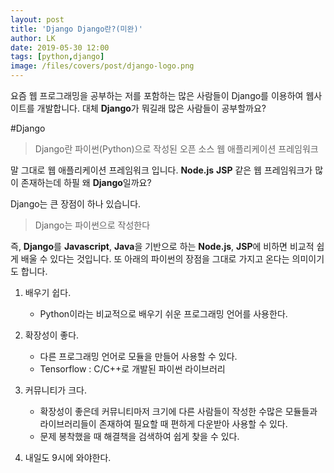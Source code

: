 ```yaml
---
layout: post
title: 'Django Django란?(미완)'
author: LK
date: 2019-05-30 12:00
tags: [python,django]
image: /files/covers/post/django-logo.png
---
```


요즘 웹 프로그래밍을 공부하는 저를 포함하는 많은 사람들이 Django를 이용하여 웹사이트를 개발합니다.
대체 **Django**가 뭐길래 많은 사람들이 공부할까요?

#Django
> Django란 파이썬(Python)으로 작성된 오픈 소스 웹 애플리케이션 프레임워크

말 그대로 웹 애플리케이션 프레임워크 입니다.
**Node.js** **JSP** 같은 웹 프레임워크가 많이 존재하는데 하필 왜 **Django**일까요?

Django는 큰 장점이 하나 있습니다.
> Django는 파이썬으로 작성한다

즉, **Django**를 **Javascript**, **Java**을 기반으로 하는 **Node.js**, **JSP**에 비하면 비교적 쉽게 배울 수 있다는 것입니다.
또 아래의 파이썬의 장점을 그대로 가지고 온다는 의미이기도 합니다.
1. 배우기 쉽다.
   - Python이라는 비교적으로 배우기 쉬운 프로그래밍 언어를 사용한다.
2. 확장성이 좋다.
   - 다른 프로그래밍 언어로 모듈을 만들어 사용할 수 있다.
   - Tensorflow : C/C++로 개발된 파이썬 라이브러리
3. 커뮤니티가 크다.
   - 확장성이 좋은데 커뮤니티마저 크기에 다른 사람들이 작성한 수많은 모듈들과 라이브러리들이 존재하여 필요할 때 편하게 다운받아 사용할 수 있다.
   - 문제 봉착했을 때 해결책을 검색하여 쉽게 찾을 수 있다.

4. 내일도 9시에 와야한다.
